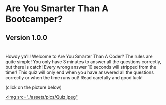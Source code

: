 # Are You Smarter Than A Bootcamper?
## Version 1.0.0
#

Howdy ya'll! Welcome to Are You Smarter Than A Coder? The rules are quite simple! You only have 3 minutes to answer all the questions correctly, but there is catch! Every wrong answer 10 seconds will stripped from the timer! This quiz will only end when you have answered all the questions correctly or when the time runs out! Read carefully and good luck!

(click on the picture below)

<a href="https://humbertov374.github.io/are-you-smarter-than-a-bootcamper/"><img src="./assets/pics/Quiz.jpeg"
